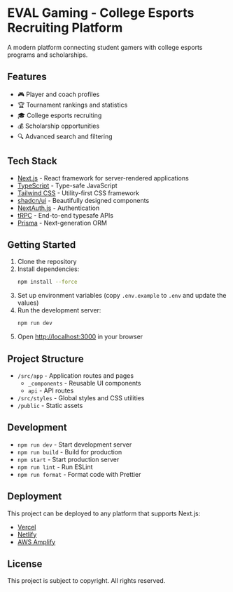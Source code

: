 # EVAL Gaming - College Esports Recruiting Platform

A modern platform connecting student gamers with college esports programs and scholarships.

## Features

- 🎮 Player and coach profiles
- 🏆 Tournament rankings and statistics
- 🎓 College esports recruiting
- 💰 Scholarship opportunities
- 🔍 Advanced search and filtering

## Tech Stack

- [Next.js](https://nextjs.org/) - React framework for server-rendered applications
- [TypeScript](https://www.typescriptlang.org/) - Type-safe JavaScript
- [Tailwind CSS](https://tailwindcss.com/) - Utility-first CSS framework
- [shadcn/ui](https://ui.shadcn.com/) - Beautifully designed components
- [NextAuth.js](https://next-auth.js.org/) - Authentication
- [tRPC](https://trpc.io/) - End-to-end typesafe APIs
- [Prisma](https://www.prisma.io/) - Next-generation ORM

## Getting Started

1. Clone the repository
2. Install dependencies:
   ```bash
   npm install --force
   ```
3. Set up environment variables (copy `.env.example` to `.env` and update the values)
4. Run the development server:
   ```bash
   npm run dev
   ```
5. Open [http://localhost:3000](http://localhost:3000) in your browser

## Project Structure

- `/src/app` - Application routes and pages
  - `_components` - Reusable UI components
  - `api` - API routes
- `/src/styles` - Global styles and CSS utilities
- `/public` - Static assets

## Development

- `npm run dev` - Start development server
- `npm run build` - Build for production
- `npm start` - Start production server
- `npm run lint` - Run ESLint
- `npm run format` - Format code with Prettier

## Deployment

This project can be deployed to any platform that supports Next.js:

- [Vercel](https://vercel.com/)
- [Netlify](https://www.netlify.com/)
- [AWS Amplify](https://aws.amazon.com/amplify/)

## License

This project is subject to copyright. All rights reserved.
